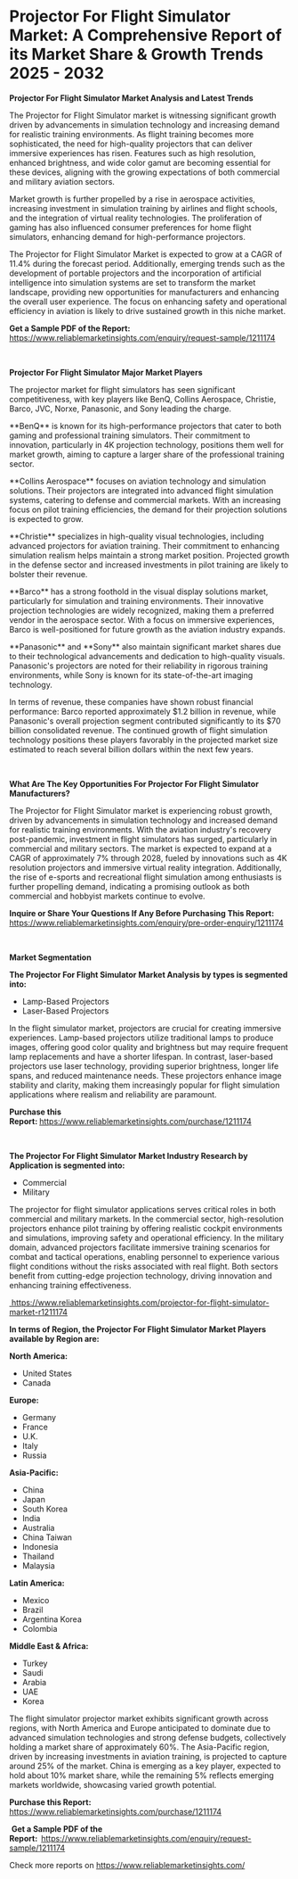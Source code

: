 <p><h1>Projector For Flight Simulator Market: A Comprehensive Report of its Market Share & Growth Trends 2025 - 2032</h1></p><p><strong>Projector For Flight Simulator Market Analysis and Latest Trends</strong></p>
<p><p>The Projector for Flight Simulator market is witnessing significant growth driven by advancements in simulation technology and increasing demand for realistic training environments. As flight training becomes more sophisticated, the need for high-quality projectors that can deliver immersive experiences has risen. Features such as high resolution, enhanced brightness, and wide color gamut are becoming essential for these devices, aligning with the growing expectations of both commercial and military aviation sectors.</p><p>Market growth is further propelled by a rise in aerospace activities, increasing investment in simulation training by airlines and flight schools, and the integration of virtual reality technologies. The proliferation of gaming has also influenced consumer preferences for home flight simulators, enhancing demand for high-performance projectors.</p><p>The Projector for Flight Simulator Market is expected to grow at a CAGR of 11.4% during the forecast period. Additionally, emerging trends such as the development of portable projectors and the incorporation of artificial intelligence into simulation systems are set to transform the market landscape, providing new opportunities for manufacturers and enhancing the overall user experience. The focus on enhancing safety and operational efficiency in aviation is likely to drive sustained growth in this niche market.</p></p>
<p><strong>Get a Sample PDF of the Report:&nbsp;</strong> <a href="https://www.reliablemarketinsights.com/enquiry/request-sample/1211174?utm_campaign=1558&utm_medium=2&utm_source=Github&utm_content=ia&utm_term=24032025&utm_id=projector-for-flight-simulator">https://www.reliablemarketinsights.com/enquiry/request-sample/1211174</a></p>
<p>&nbsp;</p>
<p><strong>Projector For Flight Simulator Major Market Players</strong></p>
<p><p>The projector market for flight simulators has seen significant competitiveness, with key players like BenQ, Collins Aerospace, Christie, Barco, JVC, Norxe, Panasonic, and Sony leading the charge.</p><p>**BenQ** is known for its high-performance projectors that cater to both gaming and professional training simulators. Their commitment to innovation, particularly in 4K projection technology, positions them well for market growth, aiming to capture a larger share of the professional training sector.</p><p>**Collins Aerospace** focuses on aviation technology and simulation solutions. Their projectors are integrated into advanced flight simulation systems, catering to defense and commercial markets. With an increasing focus on pilot training efficiencies, the demand for their projection solutions is expected to grow.</p><p>**Christie** specializes in high-quality visual technologies, including advanced projectors for aviation training. Their commitment to enhancing simulation realism helps maintain a strong market position. Projected growth in the defense sector and increased investments in pilot training are likely to bolster their revenue.</p><p>**Barco** has a strong foothold in the visual display solutions market, particularly for simulation and training environments. Their innovative projection technologies are widely recognized, making them a preferred vendor in the aerospace sector. With a focus on immersive experiences, Barco is well-positioned for future growth as the aviation industry expands.</p><p>**Panasonic** and **Sony** also maintain significant market shares due to their technological advancements and dedication to high-quality visuals. Panasonic's projectors are noted for their reliability in rigorous training environments, while Sony is known for its state-of-the-art imaging technology.</p><p>In terms of revenue, these companies have shown robust financial performance: Barco reported approximately $1.2 billion in revenue, while Panasonic's overall projection segment contributed significantly to its $70 billion consolidated revenue. The continued growth of flight simulation technology positions these players favorably in the projected market size estimated to reach several billion dollars within the next few years.</p></p>
<p>&nbsp;</p>
<p><strong>What Are The Key Opportunities For Projector For Flight Simulator Manufacturers?</strong></p>
<p><p>The Projector for Flight Simulator market is experiencing robust growth, driven by advancements in simulation technology and increased demand for realistic training environments. With the aviation industry's recovery post-pandemic, investment in flight simulators has surged, particularly in commercial and military sectors. The market is expected to expand at a CAGR of approximately 7% through 2028, fueled by innovations such as 4K resolution projectors and immersive virtual reality integration. Additionally, the rise of e-sports and recreational flight simulation among enthusiasts is further propelling demand, indicating a promising outlook as both commercial and hobbyist markets continue to evolve.</p></p>
<p><strong>Inquire or Share Your Questions If Any Before Purchasing This Report:</strong> <a href="https://www.reliablemarketinsights.com/enquiry/pre-order-enquiry/1211174?utm_campaign=1558&utm_medium=2&utm_source=Github&utm_content=ia&utm_term=24032025&utm_id=projector-for-flight-simulator">https://www.reliablemarketinsights.com/enquiry/pre-order-enquiry/1211174</a></p>
<p>&nbsp;</p>
<p><strong>Market Segmentation</strong></p>
<p><strong>The Projector For Flight Simulator Market Analysis by types is segmented into:</strong></p>
<p><ul><li>Lamp-Based Projectors</li><li>Laser-Based Projectors</li></ul></p>
<p><p>In the flight simulator market, projectors are crucial for creating immersive experiences. Lamp-based projectors utilize traditional lamps to produce images, offering good color quality and brightness but may require frequent lamp replacements and have a shorter lifespan. In contrast, laser-based projectors use laser technology, providing superior brightness, longer life spans, and reduced maintenance needs. These projectors enhance image stability and clarity, making them increasingly popular for flight simulation applications where realism and reliability are paramount.</p></p>
<p><strong>Purchase this Report:&nbsp;</strong><a href="https://www.reliablemarketinsights.com/purchase/1211174?utm_campaign=1558&utm_medium=2&utm_source=Github&utm_content=ia&utm_term=24032025&utm_id=projector-for-flight-simulator">https://www.reliablemarketinsights.com/purchase/1211174</a></p>
<p>&nbsp;</p>
<p><strong>The Projector For Flight Simulator Market Industry Research by Application is segmented into:</strong></p>
<p><ul><li>Commercial</li><li>Military</li></ul></p>
<p><p>The projector for flight simulator applications serves critical roles in both commercial and military markets. In the commercial sector, high-resolution projectors enhance pilot training by offering realistic cockpit environments and simulations, improving safety and operational efficiency. In the military domain, advanced projectors facilitate immersive training scenarios for combat and tactical operations, enabling personnel to experience various flight conditions without the risks associated with real flight. Both sectors benefit from cutting-edge projection technology, driving innovation and enhancing training effectiveness.</p></p>
<p><a href="https://www.reliablemarketinsights.com/projector-for-flight-simulator-market-r1211174?utm_campaign=1558&utm_medium=2&utm_source=Github&utm_content=ia&utm_term=24032025&utm_id=projector-for-flight-simulator">&nbsp;https://www.reliablemarketinsights.com/projector-for-flight-simulator-market-r1211174</a></p>
<p><strong>In terms of Region, the Projector For Flight Simulator Market Players available by Region are:</strong></p>
<p>
    <p> <strong> North America: </strong>
        <ul>
            <li>United States</li>
            <li>Canada</li>
        </ul>
        </p> 
    <p> <strong> Europe: </strong>
        <ul>
            <li>Germany</li>
            <li>France</li>
            <li>U.K.</li>
            <li>Italy</li>
            <li>Russia</li>
        </ul>
        </p> 
    <p> <strong> Asia-Pacific: </strong>
        <ul>
            <li>China</li>
            <li>Japan</li>
            <li>South Korea</li>
            <li>India</li>
            <li>Australia</li>
            <li>China Taiwan</li>
            <li>Indonesia</li>
            <li>Thailand</li>
            <li>Malaysia</li>
        </ul>
        </p> 
    <p> <strong> Latin America: </strong>
        <ul>
            <li>Mexico</li>
            <li>Brazil</li>
            <li>Argentina Korea</li>
            <li>Colombia</li>
        </ul>
        </p> 
    <p> <strong> Middle East & Africa: </strong>
        <ul>
            <li>Turkey</li>
            <li>Saudi</li>
            <li>Arabia</li>
            <li>UAE</li>
            <li>Korea</li>
        </ul>
    </p>
    </p>
<p><p>The flight simulator projector market exhibits significant growth across regions, with North America and Europe anticipated to dominate due to advanced simulation technologies and strong defense budgets, collectively holding a market share of approximately 60%. The Asia-Pacific region, driven by increasing investments in aviation training, is projected to capture around 25% of the market. China is emerging as a key player, expected to hold about 10% market share, while the remaining 5% reflects emerging markets worldwide, showcasing varied growth potential.</p></p>
<p><strong>Purchase this Report: </strong><a href="https://www.reliablemarketinsights.com/purchase/1211174?utm_campaign=1558&utm_medium=2&utm_source=Github&utm_content=ia&utm_term=24032025&utm_id=projector-for-flight-simulator">https://www.reliablemarketinsights.com/purchase/1211174</a></p>
<p>&nbsp;<strong>Get a Sample PDF of the Report:&nbsp;&nbsp;</strong><a href="https://www.reliablemarketinsights.com/enquiry/request-sample/1211174?utm_campaign=1558&utm_medium=2&utm_source=Github&utm_content=ia&utm_term=24032025&utm_id=projector-for-flight-simulator">https://www.reliablemarketinsights.com/enquiry/request-sample/1211174</a></p>
<p><strong></strong></p>
<p>Check more reports on <a href="https://www.reliablemarketinsights.com/?utm_campaign=1558&utm_medium=2&utm_source=Github&utm_content=ia&utm_term=24032025&utm_id=projector-for-flight-simulator">https://www.reliablemarketinsights.com/</a></p>